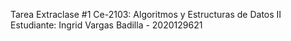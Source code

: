 Tarea Extraclase #1 
Ce-2103: Algoritmos y Estructuras de Datos II 
Estudiante: Ingrid Vargas Badilla - 2020129621
